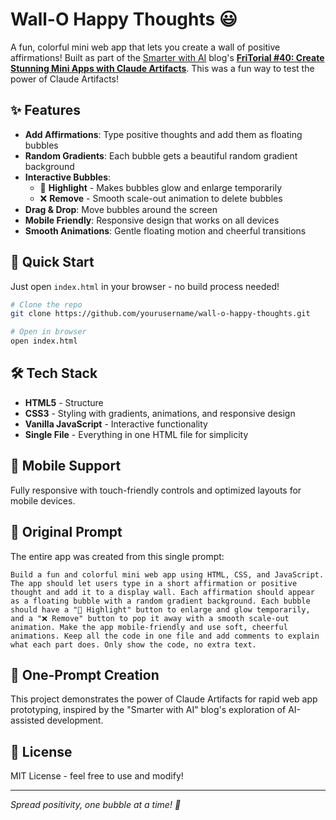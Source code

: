 # Wall-O Happy Thoughts 😃

A fun, colorful mini web app that lets you create a wall of positive affirmations! Built as part of the [Smarter with AI](https://www.smarterwithai.news/) blog's [**FriTorial #40: Create Stunning Mini Apps with Claude Artifacts**](https://www.smarterwithai.news/p/fritorial-40-create-stunning-mini-apps-with-claude-artifact). This was a fun way to test the power of Claude Artifacts!

## ✨ Features

- **Add Affirmations**: Type positive thoughts and add them as floating bubbles
- **Random Gradients**: Each bubble gets a beautiful random gradient background
- **Interactive Bubbles**: 
  - 💫 **Highlight** - Makes bubbles glow and enlarge temporarily
  - ❌ **Remove** - Smooth scale-out animation to delete bubbles
- **Drag & Drop**: Move bubbles around the screen
- **Mobile Friendly**: Responsive design that works on all devices
- **Smooth Animations**: Gentle floating motion and cheerful transitions

## 🚀 Quick Start

Just open `index.html` in your browser - no build process needed!

```bash
# Clone the repo
git clone https://github.com/yourusername/wall-o-happy-thoughts.git

# Open in browser
open index.html
```

## 🛠️ Tech Stack

- **HTML5** - Structure
- **CSS3** - Styling with gradients, animations, and responsive design
- **Vanilla JavaScript** - Interactive functionality
- **Single File** - Everything in one HTML file for simplicity

## 📱 Mobile Support

Fully responsive with touch-friendly controls and optimized layouts for mobile devices.

## 📝 Original Prompt

The entire app was created from this single prompt:

```
Build a fun and colorful mini web app using HTML, CSS, and JavaScript. The app should let users type in a short affirmation or positive thought and add it to a display wall. Each affirmation should appear as a floating bubble with a random gradient background. Each bubble should have a "💫 Highlight" button to enlarge and glow temporarily, and a "❌ Remove" button to pop it away with a smooth scale-out animation. Make the app mobile-friendly and use soft, cheerful animations. Keep all the code in one file and add comments to explain what each part does. Only show the code, no extra text.
```

## 🎨 One-Prompt Creation

This project demonstrates the power of Claude Artifacts for rapid web app prototyping, inspired by the "Smarter with AI" blog's exploration of AI-assisted development.

## 📄 License

MIT License - feel free to use and modify!

---

*Spread positivity, one bubble at a time! 🫧*
